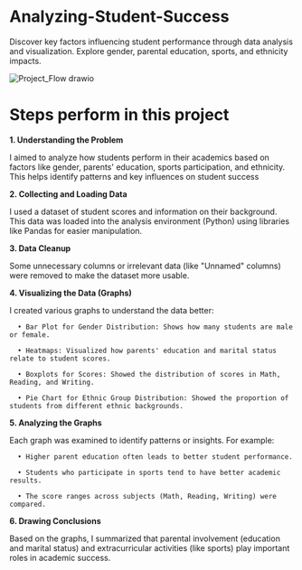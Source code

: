 # Analyzing-Student-Success
Discover key factors influencing student performance through data analysis and visualization. Explore gender, parental education, sports, and ethnicity impacts.

![Project_Flow drawio](https://github.com/user-attachments/assets/4630fc23-461e-4aa3-bfb2-c0e114f38c6b)


# Steps perform in this project

**1. Understanding the Problem**
   
   I aimed to analyze how students perform in their academics based on factors like gender, parents' education, sports participation, and ethnicity. This helps identify patterns and key influences on student success
   
**2. Collecting and Loading Data**
   
   I used a dataset of student scores and information on their background. This data was loaded into the analysis environment (Python) using libraries like Pandas for easier manipulation.
   
**3. Data Cleanup**

   Some unnecessary columns or irrelevant data (like "Unnamed" columns) were removed to make the dataset more usable.
   
**4. Visualizing the Data (Graphs)**

   I created various graphs to understand the data better:
   
      •	Bar Plot for Gender Distribution: Shows how many students are male or female.
      
      •	Heatmaps: Visualized how parents' education and marital status relate to student scores.
      
      •	Boxplots for Scores: Showed the distribution of scores in Math, Reading, and Writing.

      •	Pie Chart for Ethnic Group Distribution: Showed the proportion of students from different ethnic backgrounds.
   
**5. Analyzing the Graphs**

   Each graph was examined to identify patterns or insights. For example:
   
      •	Higher parent education often leads to better student performance.
      
      •	Students who participate in sports tend to have better academic results.
      
      •	The score ranges across subjects (Math, Reading, Writing) were compared.
   
**6. Drawing Conclusions**

   Based on the graphs, I summarized that parental involvement (education and marital status) and extracurricular activities (like sports) play important roles in academic success.
